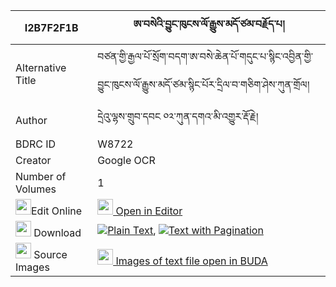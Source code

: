 |I2B7F2F1B|ཨ་བསེའི་བྱུང་ཁུངས་ལོ་རྒྱུས་མདོ་ཙམ་བརྗོད་པ། 
| --- | --- 
|Alternative Title |བཙན་གྱི་རྒྱལ་པོ་སྲོག་བདག་ཨ་བསེ་ཆེན་པོ་གདུང་པ་སྙིང་འབྱིན་གྱི་བྱུང་ཁུངས་ལོ་རྒྱུས་མདོ་ཙམ་སྙིང་པོར་དྲིལ་བ་གཅིག་ཤེས་ཀུན་གྲོལ།
|Author| དྲེའུ་ལྷས་གྲུབ་དབང ༠༢་ཀུན་དགའ་མི་འགྱུར་རྡོ་རྗེ།
|BDRC ID | W8722
|Creator | Google OCR
|Number of Volumes| 1
|<img width="25" src="https://img.icons8.com/color/25/000000/edit-property.png">Edit Online| [<img width="25" src="https://avatars.githubusercontent.com/u/45091458?s=200&v=4"> Open in Editor](http://editor.openpecha.org/I2B7F2F1B)
|<img width="25" src="https://img.icons8.com/fluent/48/000000/download-2.png"/>  Download | [![](https://img.icons8.com/color/20/000000/txt.png)Plain Text](https://github.com/Openpecha/I2B7F2F1B/releases/download/v1/a_se_i_jung_khung_logyu_do_tsa_plain_I2B7F2F1B.zip), [![](https://img.icons8.com/color/20/000000/txt.png)Text with Pagination](https://github.com/Openpecha/I2B7F2F1B/releases/download/v1/a_se_i_jung_khung_logyu_do_tsa_pages_I2B7F2F1B.zip)
|<img width="25" src="https://img.icons8.com/plasticine/100/000000/pictures-folder.png"/>  Source Images | [<img width="25" src="https://library.bdrc.io/icons/BUDA-small.svg"> Images of text file open in BUDA](https://library.bdrc.io/show/bdr:W8722)